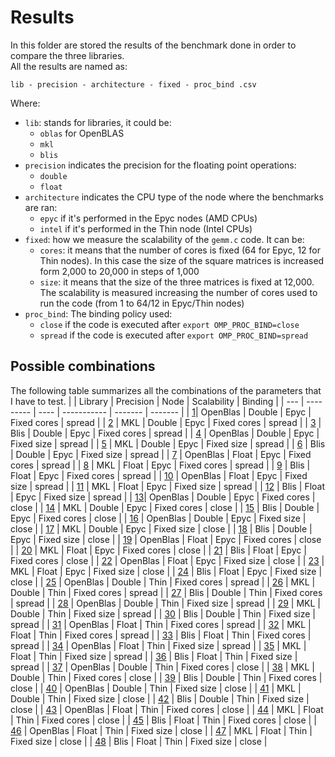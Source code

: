 # Results

In this folder are stored the results of the benchmark done in order to compare the three libraries. \
All the results are named as:

`lib - precision - architecture - fixed - proc_bind .csv`

Where: 

- `lib`: stands for libraries, it could be:
    - `oblas` for OpenBLAS
    - `mkl` 
    - `blis`
- `precision` indicates the precision for the floating point operations:
    - `double`
    - `float`
- `architecture` indicates the CPU type of the node where the benchmarks are ran: 
    - `epyc` if it's performed in the Epyc nodes (AMD CPUs)
    - `intel` if it's performed in the Thin node (Intel CPUs)
- `fixed`: how we measure the scalability of the `gemm.c` code. It can be: 
    - `cores`: it means that the number of cores is fixed (64 for Epyc, 12 for Thin nodes). In this case the size of the square matrices is increased form 2,000 to 20,000 in steps of 1,000
    - `size`: it means that the size of the three matrices is fixed at 12,000. The scalability is measured increasing the number of cores used to run the code (from 1 to 64/12 in Epyc/Thin nodes)
- `proc_bind`: The binding policy used:
    - `close` if the code is executed after `export OMP_PROC_BIND=close`
    - `spread` if the code is executed after `export OMP_PROC_BIND=spread`
 

## Possible combinations

The following table summarizes all the combinations of the parameters that I have to test.
| | Library  | Precision | Node | Scalability | Binding |
| --- | --------- | ---- | ----------- | ------- | ------- |
| [1](oblas-double-epyc-cores-spread.csv)| OpenBlas | Double    | Epyc | Fixed cores | spread  |
| [2](mkl-double-epyc-cores-spread.csv)  | MKL      | Double    | Epyc | Fixed cores | spread  |
| [3](blis-double-epyc-cores-spread.csv) | Blis     | Double    | Epyc | Fixed cores | spread  |
| [4](oblas-double-epyc-size-spread.csv) | OpenBlas | Double    | Epyc | Fixed size  | spread  |
| [5](mkl-double-epyc-size-spread.csv)   | MKL      | Double    | Epyc | Fixed size  | spread  |
| [6](blis-double-epyc-size-spread.csv)  | Blis     | Double    | Epyc | Fixed size  | spread  |
| [7](oblas-float-epyc-cores-spread.csv) | OpenBlas | Float     | Epyc | Fixed cores | spread  |
| [8](mkl-float-epyc-cores-spread.csv)   | MKL      | Float     | Epyc | Fixed cores | spread  |
| [9](blis-float-epyc-cores-spread.csv)  | Blis     | Float     | Epyc | Fixed cores | spread  |
| [10](oblas-float-epyc-size-spread.csv) | OpenBlas | Float     | Epyc | Fixed size  | spread  |
| [11](mkl-float-epyc-size-spread.csv)   | MKL      | Float     | Epyc | Fixed size  | spread  |
| [12](blis-float-epyc-size-spread.csv)  | Blis     | Float     | Epyc | Fixed size  | spread  |
| [13](oblas-double-epyc-cores-close.csv)| OpenBlas | Double    | Epyc | Fixed cores | close   |
| [14](mkl-double-epyc-cores-close.csv)  | MKL      | Double    | Epyc | Fixed cores | close   |
| [15](blis-double-epyc-cores-close.csv) | Blis     | Double    | Epyc | Fixed cores | close   |
| [16](oblas-double-epyc-size-close.csv) | OpenBlas | Double    | Epyc | Fixed size  | close   |
| [17](mkl-double-epyc-size-close.csv)   | MKL      | Double    | Epyc | Fixed size  | close   |
| [18](blis-double-epyc-size-close.csv)  | Blis     | Double    | Epyc | Fixed size  | close   |
| [19](oblas-float-epyc-cores-close.csv) | OpenBlas | Float     | Epyc | Fixed cores | close   |
| [20](mkl-float-epyc-cores-close.csv)   | MKL      | Float     | Epyc | Fixed cores | close   |
| [21](blis-float-epyc-cores-close.csv)  | Blis     | Float     | Epyc | Fixed cores | close   |
| [22](oblas-float-epyc-size-close.csv)  | OpenBlas | Float     | Epyc | Fixed size  | close   |
| [23](mkl-float-epyc-size-close.csv)    | MKL      | Float     | Epyc | Fixed size  | close   |
| [24](blis-float-epyc-size-close.csv)   | Blis     | Float     | Epyc | Fixed size  | close   |
| [25](oblas-double-intel-cores-spread.csv) | OpenBlas | Double    | Thin | Fixed cores | spread  |
| [26](mkl-double-intel-cores-spread.csv)   | MKL      | Double    | Thin | Fixed cores | spread  |
| [27](blis-double-intel-cores-spread.csv)  | Blis     | Double    | Thin | Fixed cores | spread  |
| [28](oblas-double-intel-size-spread.csv)  | OpenBlas | Double    | Thin | Fixed size  | spread  |
| [29](mkl-double-intel-size-spread.csv)    | MKL      | Double    | Thin | Fixed size  | spread  |
| [30](blis-double-intel-size-spread.csv)   | Blis     | Double    | Thin | Fixed size  | spread  |
| [31](oblas-float-intel-cores-spread.csv)  | OpenBlas | Float     | Thin | Fixed cores | spread  |
| [32](mkl-float-intel-cores-spread.csv)    | MKL      | Float     | Thin | Fixed cores | spread  |
| [33](blis-float-intel-cores-spread.csv)   | Blis     | Float     | Thin | Fixed cores | spread  |
| [34](oblas-float-intel-size-spread.csv)   | OpenBlas | Float     | Thin | Fixed size  | spread  |
| [35](mkl-float-intel-size-spread.csv)     | MKL      | Float     | Thin | Fixed size  | spread  |
| [36](blis-double-epyc-cores-close.csv)    | Blis     | Float     | Thin | Fixed size  | spread  |
| [37](oblas-double-intel-cores-close.csv)  | OpenBlas | Double    | Thin | Fixed cores | close   |
| [38](mkl-double-intel-cores-close.csv)    | MKL      | Double    | Thin | Fixed cores | close   |
| [39](blis-double-intel-cores-close.csv)   | Blis     | Double    | Thin | Fixed cores | close   |
| [40](oblas-double-intel-size-close.csv)   | OpenBlas | Double    | Thin | Fixed size  | close   |
| [41](mkl-double-intel-size-close.csv)     | MKL      | Double    | Thin | Fixed size  | close   |
| [42](blis-double-intel-size-close.csv)    | Blis     | Double    | Thin | Fixed size  | close   |
| [43](oblas-float-intel-cores-close.csv)   | OpenBlas | Float     | Thin | Fixed cores | close   |
| [44](mkl-float-intel-cores-close.csv)     | MKL      | Float     | Thin | Fixed cores | close   |
| [45](blis-float-intel-cores-close.csv)    | Blis     | Float     | Thin | Fixed cores | close   |
| [46](oblas-float-intel-size-close.csv)    | OpenBlas | Float     | Thin | Fixed size  | close   |
| [47](mkl-float-intel-size-close.csv)      | MKL      | Float     | Thin | Fixed size  | close   |
| [48](blis-float-intel-size-close.csv)     | Blis     | Float     | Thin | Fixed size  | close   |
